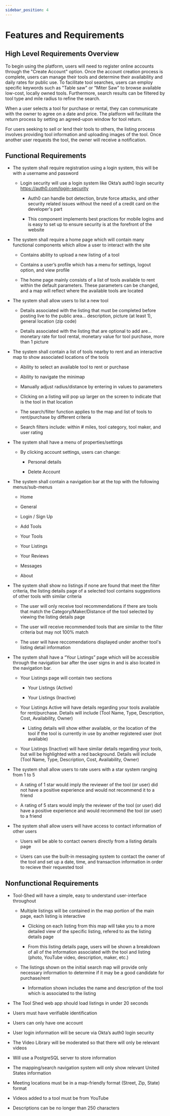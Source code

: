 ```yaml
---
sidebar_position: 4
---
```


# Features and Requirements

## High Level Requirements Overview

To begin using the platform, users will need to register online accounts through the "Create Account" option. Once the account creation process is complete, users can manage their tools and determine their availability and daily rates for public use. To facilitate tool searches, users can employ specific keywords such as "Table saw" or "Miter Saw" to browse available low-cost, locally owned tools. Furthermore, search results can be filtered by tool type and mile radius to refine the search. 

When a user selects a tool for purchase or rental, they can communicate with the owner to agree on a date and price. The platform will facilitate the return process by setting an agreed-upon window for tool return.

For users seeking to sell or lend their tools to others, the listing process involves providing tool information and uploading images of the tool. Once another user requests the tool, the owner will receive a notification.

## Functional Requirements 

- The system shall require registration using a login system, this will be with a username and password

    - Login security will use a login system like Okta’s auth0 login security https://auth0.com/login-security 

      - Auth0 can handle bot detection, brute force attacks, and other security related issues without the need of a credit card on the developer's part 

      - This component implements best practices for mobile logins and is easy to set up to ensure security is at the forefront of the website 

- The system shall require a home page which will contain many functional components which allow a user to interact with the site

    - Contains ability to upload a new listing of a tool 

    - Contains a user’s profile which has a menu for settings, logout option, and view profile 

    - The home page mainly consists of a list of tools available to rent within the default parameters. These parameters can be changed, and a map will reflect where the available tools are located 

- The system shall allow users to list a new tool  

    - Details associated with the listing that must be completed before posting live to the public area... description, picture (at least 1), general location (zip code) 

    - Details associated with the listing that are optional to add are... monetary rate for tool rental, monetary value for tool purchase, more than 1 picture 

- The system shall contain a list of tools nearby to rent and an interactive map to show associated locations of the tools 

    - Ability to select an available tool to rent or purchase 

    - Ability to navigate the minimap 

    - Manually adjust radius/distance by entering in values to parameters 

    - Clicking on a listing will pop up larger on the screen to indicate that is the tool in that location 

    - The search/filter function applies to the map and list of tools to rent/purchase by different criteria 

    - Search filters include: within # miles, tool category, tool maker, and user rating

- The system shall have a menu of properties/settings

    - By clicking account settings, users can change: 

      - Personal details 

      - Delete Account 

- The system shall contain a navigation bar at the top with the following menus/sub-menus

    - Home 

    - General

    - Login / Sign Up

    - Add Tools

    - Your Tools

    - Your Listings 

    - Your Reviews

    - Messages

    - About

 

- The system shall show no listings if none are found that meet the filter criteria, the listing details page of a selected tool contains suggestions of other tools with similar criteria

    - The user will only receive tool recommendations if there are tools that match the Category/Maker/Distance of the tool selected by viewing the listing details page 

    - The user will receive recommended tools that are similar to the filter criteria but may not 100% match

    - The user will have reccomendations displayed under another tool's listing detail information



- The system shall have a “Your Listings” page which will be accessible through the navigation bar after the user signs in and is also located in the navigation bar. 

    - Your Listings page will contain two sections 

      - Your Listings (Active) 

      - Your Listings (Inactive) 

    - Your Listings Active will have details regarding your tools available for rent/purchase. Details will include (Tool Name, Type, Description, Cost, Availability, Owner) 

      - Listing details will show either available, or the location of the tool if the tool is currently in use by another registered user (not available)

    - Your Listings (Inactive) will have similar details regarding your tools, but will be highlighted with a red background. Details will include (Tool Name, Type, Description, Cost, Availability, Owner) 

 

- The system shall allow users to rate users with a star system ranging from 1 to 5 

    - A rating of 1 star would imply the reviewer of the tool (or user) did not have a positive experience and would not recommend it to a friend 

    - A rating of 5 stars would imply the reviewer of the tool (or user) did have a positive experience and would recommend the tool (or user) to a friend 

 - The system shall allow users will have access to contact information of other users

    - Users will be able to contact owners directly from a listing details page

    - Users can use the built-in messaging system to contact the owner of the tool and set up a date, time, and transaction information in order to recieve their requested tool


 

## Nonfunctional Requirements 

- Tool-Shed will have a simple, easy to understand user-interface throughout 

    - Multiple listings will be contained in the map portion of the main page, each listing is interactive 

      - Clicking on each listing from this map will take you to a more detailed view of the specific listing, refered to as the listing details page

      - From this listing details page, users will be shown a breakdown of all of the information associated with the tool and listing (photo, YouTube video, description, maker, etc.)  

    - The listings shown on the initial search map will provide only necessary information to determine if it may be a good candidate for purchase/rent 

      - Information shown includes the name and description of the tool which is associated to the listing 

- The Tool Shed web app should load listings in under 20 seconds

- Users must have verifiable identification

- Users can only have one account

- User login information will be secure via Okta’s auth0 login security

- The Video Library will be moderated so that there will only be relevant videos

- Will use a PostgreSQL server to store information

- The mapping/search navigation system will only show relevant United States information

- Meeting locations must be in a map-friendly format (Street, Zip, State) format

- Videos added to a tool must be from YouTube

- Descriptions can be no longer than 250 characters